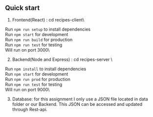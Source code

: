 

## Quick start

1. Frontend(React) : cd recipes-client\

Run `npm run setup` to install dependencies\
Run `npm start` for development\
Run `npm run build` for production\
Run `npm run test` for testing\
Will run on port 3000\

2. Backend(Node and Express) : cd recipes-server \

Run `npm install` to install dependencies\
Run `npm start` for development\
Run `npm run prod` for production\
Run `npm run test` for testing\
Will run on port 9000\


3. Database: for this assignment I only use a JSON file located in data folder or our Backend. This JSON can be accessed and updated through Rest-api. 


 
